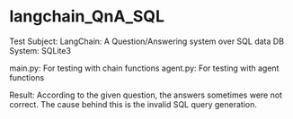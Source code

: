 # langchain_QnA_SQL

Test Subject: LangChain: A Question/Answering system over SQL data
DB System: SQLite3

main.py: For testing with chain functions
agent.py: For testing with agent functions

Result:
According to the given question, the answers sometimes were not correct.
The cause behind this is the invalid SQL query generation.